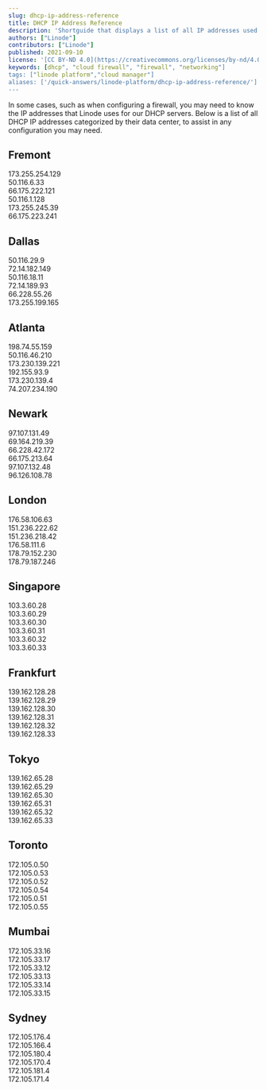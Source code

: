 ```yaml
---
slug: dhcp-ip-address-reference
title: DHCP IP Address Reference
description: 'Shortguide that displays a list of all IP addresses used for configurations that rely on DHCP by their data center.'
authors: ["Linode"]
contributors: ["Linode"]
published: 2021-09-10
license: '[CC BY-ND 4.0](https://creativecommons.org/licenses/by-nd/4.0)'
keywords: [dhcp", "cloud firewall", "firewall", "networking"]
tags: ["linode platform","cloud manager"]
aliases: ['/quick-answers/linode-platform/dhcp-ip-address-reference/']
---
```


In some cases, such as when configuring a firewall, you may need to know the IP addresses that Linode uses for our DHCP servers. Below is a list of all DHCP IP addresses categorized by their data center, to assist in any configuration you may need.

## Fremont

173.255.254.129<br>
50.116.6.33 <br>
66.175.222.121<br>
50.116.1.128 <br>
173.255.245.39<br>
66.175.223.241

## Dallas
50.116.29.9<br>
72.14.182.149<br>
50.116.18.11<br>
72.14.189.93<br>
66.228.55.26<br>
173.255.199.165

## Atlanta
198.74.55.159<br>
50.116.46.210<br>
173.230.139.221<br>
192.155.93.9<br>
173.230.139.4<br>
74.207.234.190

## Newark
97.107.131.49<br>
69.164.219.39<br>
66.228.42.172<br>
66.175.213.64<br>
97.107.132.48<br>
96.126.108.78

## London
176.58.106.63<br>
151.236.222.62<br>
151.236.218.42<br>
176.58.111.6<br>
178.79.152.230<br>
178.79.187.246

## Singapore
103.3.60.28<br>
103.3.60.29<br>
103.3.60.30<br>
103.3.60.31<br>
103.3.60.32<br>
103.3.60.33

## Frankfurt
139.162.128.28<br>
139.162.128.29<br>
139.162.128.30<br>
139.162.128.31<br>
139.162.128.32<br>
139.162.128.33

## Tokyo
139.162.65.28<br>
139.162.65.29<br>
139.162.65.30<br>
139.162.65.31<br>
139.162.65.32<br>
139.162.65.33

## Toronto
172.105.0.50<br>
172.105.0.53<br>
172.105.0.52<br>
172.105.0.54<br>
172.105.0.51<br>
172.105.0.55

## Mumbai
172.105.33.16<br>
172.105.33.17<br>
172.105.33.12<br>
172.105.33.13<br>
172.105.33.14<br>
172.105.33.15

## Sydney
172.105.176.4<br>
172.105.166.4<br>
172.105.180.4<br>
172.105.170.4<br>
172.105.181.4<br>
172.105.171.4